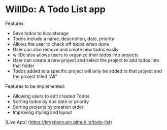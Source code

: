# WillDo: A Todo List app

Features:
  - Save todos to localstorage
  - Todos include a name, description, date, priority
  - Allows the user to check off todos when done
  - User can also remove and create new todos easily
  - willDo also allows users to organize their todos into projects
  - User can create a new project and select the project to add todos into that folder
  - Todos added to a specific project will only be added to that project and the project titled "All"

Features to be implemented:
  - Allowing users to edit created Todos
  - Sorting todos by due date or priority
  - Sorting projects by creation order
  - Improving styling and layout

[Live App] (https://krystianrusin.github.io/todo-list)
